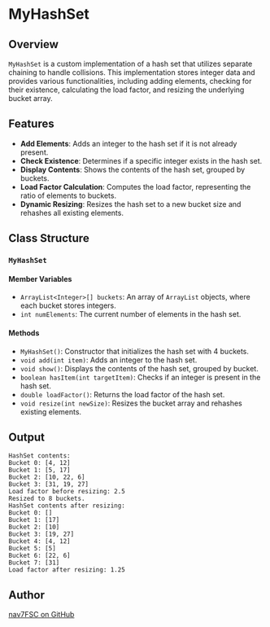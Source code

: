 # MyHashSet

## Overview

`MyHashSet` is a custom implementation of a hash set that utilizes separate chaining to handle collisions. This implementation stores integer data and provides various functionalities, including adding elements, checking for their existence, calculating the load factor, and resizing the underlying bucket array.

## Features

- **Add Elements**: Adds an integer to the hash set if it is not already present.
- **Check Existence**: Determines if a specific integer exists in the hash set.
- **Display Contents**: Shows the contents of the hash set, grouped by buckets.
- **Load Factor Calculation**: Computes the load factor, representing the ratio of elements to buckets.
- **Dynamic Resizing**: Resizes the hash set to a new bucket size and rehashes all existing elements.

## Class Structure

### `MyHashSet`

#### Member Variables

- `ArrayList<Integer>[] buckets`: An array of `ArrayList` objects, where each bucket stores integers.
- `int numElements`: The current number of elements in the hash set.

#### Methods

- `MyHashSet()`: Constructor that initializes the hash set with 4 buckets.
- `void add(int item)`: Adds an integer to the hash set.
- `void show()`: Displays the contents of the hash set, grouped by bucket.
- `boolean hasItem(int targetItem)`: Checks if an integer is present in the hash set.
- `double loadFactor()`: Returns the load factor of the hash set.
- `void resize(int newSize)`: Resizes the bucket array and rehashes existing elements.

## Output
    HashSet contents:
    Bucket 0: [4, 12]
    Bucket 1: [5, 17]
    Bucket 2: [10, 22, 6]
    Bucket 3: [31, 19, 27]
    Load factor before resizing: 2.5
    Resized to 8 buckets.
    HashSet contents after resizing:
    Bucket 0: []
    Bucket 1: [17]
    Bucket 2: [10]
    Bucket 3: [19, 27]
    Bucket 4: [4, 12]
    Bucket 5: [5]
    Bucket 6: [22, 6]
    Bucket 7: [31]
    Load factor after resizing: 1.25

## Author

[nav7FSC on GitHub](https://github.com/nav7FSC)